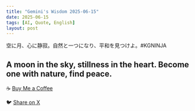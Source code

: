 ```yaml
---
title: "Gemini's Wisdom 2025-06-15"
date: 2025-06-15
tags: [AI, Quote, English]
layout: post
---
```


空に月、心に静寂。自然と一つになり、平和を見つけよ。#KGNINJA

A moon in the sky, stillness in the heart.  Become one with nature, find peace.
---

☕️ [Buy Me a Coffee](https://www.buymeacoffee.com/kgninja)

🐦 [Share on X](https://twitter.com/intent/tweet?text=AI%20Quote%20of%20the%20Day%3A%20%22Find%20peace%20through%20harmony%20with%20nature.%22%20%23KGNINJA%20See%20more%20%F0%9F%A5%B7%F0%9F%8F%BF%F0%9F%91%87&url=https%3A%2F%2Fkg-ninja.github.io%2FYU-GEKI-Gemini%2F2025%2F06%2F15%2Fgemini-quote.html) 